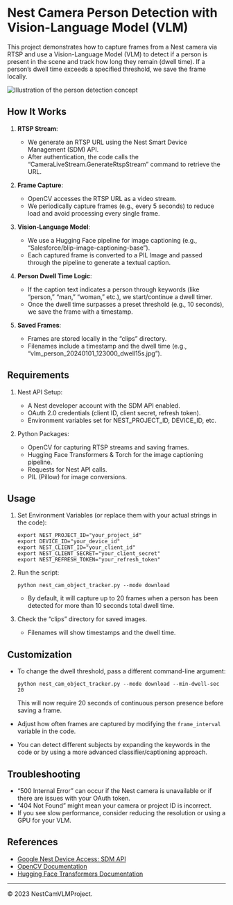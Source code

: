 # Nest Camera Person Detection with Vision-Language Model (VLM)

This project demonstrates how to capture frames from a Nest camera via RTSP and use a Vision-Language Model (VLM) to detect if a person is present in the scene and track how long they remain (dwell time). If a person’s dwell time exceeds a specified threshold, we save the frame locally.  

![Illustration of the person detection concept](snapshots/vlm_person_detection.png)

## How It Works

1. **RTSP Stream**:
   - We generate an RTSP URL using the Nest Smart Device Management (SDM) API.  
   - After authentication, the code calls the “CameraLiveStream.GenerateRtspStream” command to retrieve the URL.

2. **Frame Capture**:
   - OpenCV accesses the RTSP URL as a video stream.  
   - We periodically capture frames (e.g., every 5 seconds) to reduce load and avoid processing every single frame.

3. **Vision-Language Model**:
   - We use a Hugging Face pipeline for image captioning (e.g., “Salesforce/blip-image-captioning-base”).  
   - Each captured frame is converted to a PIL Image and passed through the pipeline to generate a textual caption.

4. **Person Dwell Time Logic**:
   - If the caption text indicates a person through keywords (like “person,” “man,” “woman,” etc.), we start/continue a dwell timer.  
   - Once the dwell time surpasses a preset threshold (e.g., 10 seconds), we save the frame with a timestamp.

5. **Saved Frames**:
   - Frames are stored locally in the “clips” directory.  
   - Filenames include a timestamp and the dwell time (e.g., “vlm_person_20240101_123000_dwell15s.jpg”).

## Requirements

1. Nest API Setup:
   - A Nest developer account with the SDM API enabled.  
   - OAuth 2.0 credentials (client ID, client secret, refresh token).
   - Environment variables set for NEST_PROJECT_ID, DEVICE_ID, etc.

2. Python Packages:
   - OpenCV for capturing RTSP streams and saving frames.
   - Hugging Face Transformers & Torch for the image captioning pipeline.
   - Requests for Nest API calls.
   - PIL (Pillow) for image conversions.


## Usage

1. Set Environment Variables (or replace them with your actual strings in the code):
   ```
   export NEST_PROJECT_ID="your_project_id"
   export DEVICE_ID="your_device_id"
   export NEST_CLIENT_ID="your_client_id"
   export NEST_CLIENT_SECRET="your_client_secret"
   export NEST_REFRESH_TOKEN="your_refresh_token"
   ```

2. Run the script:
   ```
   python nest_cam_object_tracker.py --mode download
   ```
   - By default, it will capture up to 20 frames when a person has been detected for more than 10 seconds total dwell time.

3. Check the “clips” directory for saved images.  
   - Filenames will show timestamps and the dwell time.

## Customization

- To change the dwell threshold, pass a different command-line argument:
  ```
  python nest_cam_object_tracker.py --mode download --min-dwell-sec 20
  ```
  This will now require 20 seconds of continuous person presence before saving a frame.

- Adjust how often frames are captured by modifying the `frame_interval` variable in the code.  
- You can detect different subjects by expanding the keywords in the code or by using a more advanced classifier/captioning approach.

## Troubleshooting

- “500 Internal Error” can occur if the Nest camera is unavailable or if there are issues with your OAuth token. 
- “404 Not Found” might mean your camera or project ID is incorrect. 
- If you see slow performance, consider reducing the resolution or using a GPU for your VLM.

## References

- [Google Nest Device Access: SDM API](https://developers.google.com/nest/device-access)
- [OpenCV Documentation](https://docs.opencv.org/)
- [Hugging Face Transformers Documentation](https://huggingface.co/docs/transformers/index)

---
© 2023 NestCamVLMProject. 
